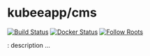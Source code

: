 # kubeeapp/cms

[![Build Status](https://travis-ci.com/kubeeapp/wordpress.svg?branch=src)](https://travis-ci.com/kubeeapp/cms)
[![Docker Status](https://img.shields.io/badge/docker-passing-brightgreen.svg)](https://hub.docker.com/r/austinpray/roots-wordpress-updater)
[![Follow Roots](https://img.shields.io/twitter/follow/kubee.svg?style=flat-square&color=1da1f2)](https://twitter.com/kubee)

: description ...
